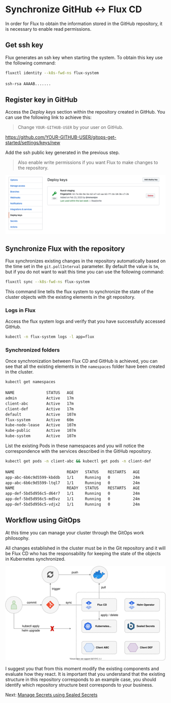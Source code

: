 # Synchronize GitHub <-> Flux CD

In order for Flux to obtain the information stored in the GitHub repository, it is necessary to enable read permissions.

## Get ssh key

Flux generates an ssh key when starting the system. To obtain this key use the following command:

```bash
fluxctl identity --k8s-fwd-ns flux-system

ssh-rsa AAAAB.......
```

## Register key in GitHub

Access the *Deploy keys* section within the repository created in GitHub. You can use the following link to achieve this:

> Change `YOUR-GITHUB-USER` by your user on GitHub.

<https://github.com/YOUR-GITHUB-USER/gitops-get-started/settings/keys/new>

Add the ssh public key generated in the previous step.

> Also enable write permissions if you want Flux to make changes to the repository.

![Terraform Apply](../../diagrams/github-deploy-keys.png)

## Synchronize Flux with the repository

Flux synchronizes existing changes in the repository automatically based on the time set in the `git.pollInterval` parameter. By default the value is `5m`, but if you do not want to wait this time you can use the following command:

```bash
fluxctl sync --k8s-fwd-ns flux-system
```

This command line tells the flux system to synchronize the state of the cluster objects with the existing elements in the git repository.

### Logs in Flux

Access the flux system logs and verify that you have successfully accessed GitHub.

```bash
kubectl -n flux-system logs -l app=flux
```

### Synchronized folders

Once synchronization between Flux CD and GitHub is achieved, you can see that all the existing elements in the `namespaces` folder have been created in the cluster.

```bash
kubectl get namespaces

NAME              STATUS   AGE
admin             Active   17m
client-abc        Active   17m
client-def        Active   17m
default           Active   107m
flux-system       Active   60m
kube-node-lease   Active   107m
kube-public       Active   107m
kube-system       Active   107m
```

List the existing Pods in these namespaces and you will notice the correspondence with the services described in the GitHub repository.

```bash
kubectl get pods -n client-abc && kubectl get pods -n client-def

NAME                       READY   STATUS    RESTARTS   AGE
app-abc-6b6c9d5599-kbddb   1/1     Running   0          24m
app-abc-6b6c9d5599-ltql7   1/1     Running   0          24m
NAME                       READY   STATUS    RESTARTS   AGE
app-def-5bd5d956c5-d64r7   1/1     Running   0          24m
app-def-5bd5d956c5-md5vz   1/1     Running   0          24m
app-def-5bd5d956c5-vdjx2   1/1     Running   0          24m
```

## Workflow using GitOps

At this time you can manage your cluster through the GitOps work philosophy.

All changes established in the cluster must be in the Git repository and it will be Flux CD who has the responsability for keeping the state of the objects in Kubernetes synchronized.

![Terraform Apply](../../diagrams/flux-overview.svg)

I suggest you that from this moment modify the existing components and evaluate how they react. It is important that you understand that the existing structure in this repository corresponds to an example case, you should identify which repository structure best corresponds to your business.

Next: [Manage Secrets using Sealed Secrets](08-sealed-secrests.md)
